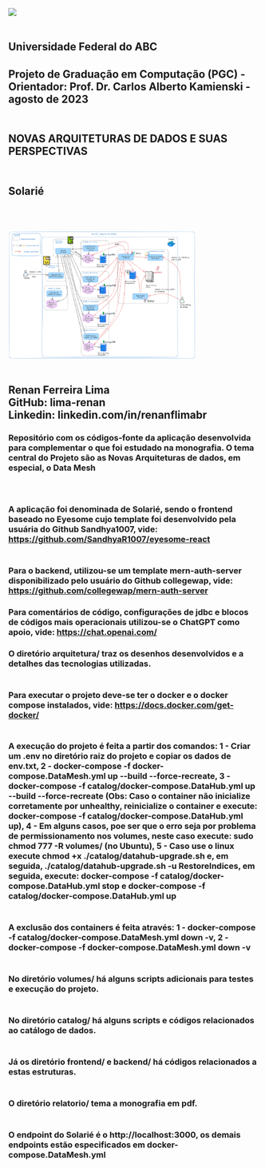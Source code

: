  <img src="https://upload.wikimedia.org/wikipedia/commons/e/ee/Ufabc_logo.png" width="75"/> <br /> <br /> 
## Universidade Federal do ABC <br />
## Projeto de Graduação em Computação (PGC) - Orientador: Prof. Dr. Carlos Alberto Kamienski - agosto de 2023 <br /><br />

## NOVAS ARQUITETURAS DE DADOS E SUAS PERSPECTIVAS <br /><br />

## Solarié <br /><br /><br />

<img src="https://github.com/lima-renan/solarie/blob/main/arquitetura/datamesh-solarie-solucao.png" width="375"/> <br /> <br /> 

## Renan Ferreira Lima <br />   GitHub: lima-renan <br />  Linkedin: linkedin.com/in/renanflimabr


### Repositório com os códigos-fonte da aplicação desenvolvida para complementar o que foi estudado na monografia. O tema central do Projeto são as Novas Arquiteturas de dados, em especial, o Data Mesh  <br /><br /><br />
### A aplicação foi denominada de Solarié, sendo o frontend baseado no Eyesome cujo template foi desenvolvido pela usuária do Github Sandhya1007, vide: https://github.com/SandhyaR1007/eyesome-react <br /><br />
### Para o backend, utilizou-se um template  mern-auth-server disponibilizado pelo usuário do Github collegewap, vide: https://github.com/collegewap/mern-auth-server
### Para comentários de código, configurações de jdbc e blocos de códigos mais operacionais utilizou-se o ChatGPT como apoio, vide: https://chat.openai.com/ 
### O diretório arquitetura/ traz os desenhos desenvolvidos e a detalhes das tecnologias utilizadas. <br /><br />
### Para executar o projeto deve-se ter o docker e o docker compose instalados, vide: https://docs.docker.com/get-docker/ <br /><br />
### A execução do projeto é feita a partir dos comandos: 1 - Criar um .env no diretório raiz do projeto e copiar os dados de env.txt, 2 - docker-compose -f docker-compose.DataMesh.yml up --build --force-recreate, 3 - docker-compose -f catalog/docker-compose.DataHub.yml up --build --force-recreate (Obs: Caso o container não inicialize corretamente por unhealthy, reinicialize o container e execute: docker-compose -f catalog/docker-compose.DataHub.yml up), 4 - Em alguns casos, poe ser que o erro seja por problema de permissionamento nos volumes, neste caso execute: sudo chmod 777 -R volumes/ (no Ubuntu),  5 - Caso use o linux execute chmod +x ./catalog/datahub-upgrade.sh e, em seguida, ./catalog/datahub-upgrade.sh -u RestoreIndices, em seguida, execute: docker-compose -f catalog/docker-compose.DataHub.yml stop e docker-compose -f catalog/docker-compose.DataHub.yml up  <br /><br />
### A exclusão dos containers é feita através: 1 - docker-compose -f catalog/docker-compose.DataMesh.yml down -v, 2 - docker-compose -f docker-compose.DataMesh.yml down -v <br /><br />
### No diretório volumes/ há alguns scripts adicionais para testes e execução do projeto.  <br /><br />
### No diretório catalog/ há alguns scripts e códigos relacionados ao catálogo de dados.  <br /><br />
### Já os diretório frontend/ e backend/ há códigos relacionados a estas estruturas. <br /><br />
### O diretório relatorio/ tema a monografia em pdf. <br /><br />
### O endpoint do Solarié é o http://localhost:3000, os demais endpoints estão especificados em docker-compose.DataMesh.yml
